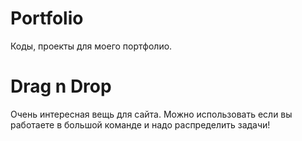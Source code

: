 # Portfolio
Коды, проекты для моего портфолио.

# Drag n Drop
Очень интересная вещь для сайта. Можно использовать если вы работаете в большой команде и надо распределить задачи!
